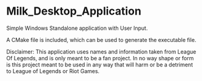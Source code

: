 # Milk_Desktop_Application

Simple Windows Standalone application with User Input.

A CMake file is included, which can be used to generate the executable file.

Disclaimer: This application uses names and information taken from League Of Legends, and is only meant to be a fan project. In no way shape or form is this project meant to be used in any way that will harm or be a detriment to League of Legends or Riot Games.
